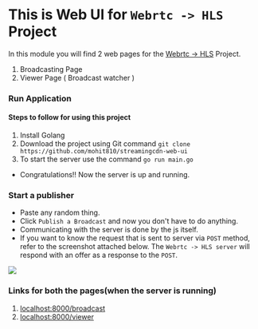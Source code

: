 # This is Web UI for `Webrtc -> HLS` Project

In this module you will find 2 web pages for the [Webrtc -> HLS](https://github.com/mohit810/streamingcdn) Project. 
1) Broadcasting Page 
2) Viewer Page ( Broadcast watcher )

### Run Application

#### Steps to follow for using this project
1) Install Golang
2) Download the project using Git command `git clone https://github.com/mohit810/streamingcdn-web-ui` 
3) To start the server use the command `go run main.go`

* Congratulations!! Now the server is up and running.

### Start a publisher

* Paste any random thing.
* Click `Publish a Broadcast` and now you don't have to do anything.
* Communicating with the server is done by the js itself.  
* If you want to know the request that is sent to server via `POST` method, refer to the screenshot attached below. The `Webrtc -> HLS server` will respond with an offer as a response to the `POST`.

![](https://github.com/mohit810/streamingcdn-web-ui/blob/master/Screenshot.png)

### Links for both the pages(when the server is running)
1) [localhost:8000/broadcast](http://localhost:8000/broadcast)
2) [localhost:8000/viewer](http://localhost:8000/viewer)

